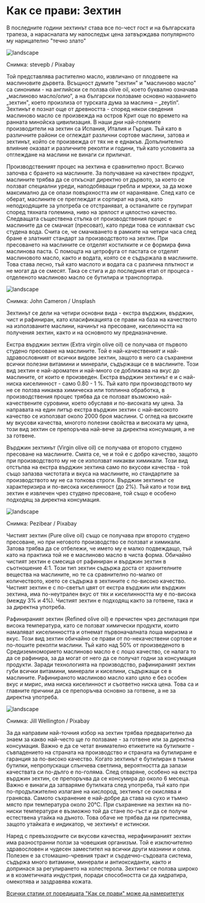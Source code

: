 # Как се прави: Зехтин

В последните години зехтинът става все по-чест гост и на българската трапеза, а нарасналата му напоследък цена затвърждава популярното му нарицателно "течно злато"

![landscape](https://cdn.pixabay.com/photo/2015/10/02/15/59/olive-oil-968657_1280.jpg)

<p class='caption'>Снимка: stevepb / Pixabay<p>

Той представлява растително масло, извличано от плодовете на маслиновите дървета. Всъщност думите "зехтин" и "маслиново масло" са синоними - на английски се ползва olive oil, което буквално означава „маслиново масло/олио“, а на български ползваме основно названието „зехтин", което произлиза от турската дума за маслина – „zeytin“. Зехтинът е познат още от древността - според някои сведения маслиново масло се произвежда на остров Крит още по времето на ранната минойска цивилизация. В наши дни най-големите производители на зехтин са Испания, Италия и Гърция. Тъй като в различните райони се оглеждат различни сортове маслини, затова и зехтинът, който се произвежда от тях не е еднакъв. Допълнително влияние оказват и различните реколти и години, тъй като условията за отглеждане на маслини не винаги си приличат.

Производственият процес на зехтина е сравнително прост. Всичко започва с брането на маслините. За получаване на качествен продукт, маслините трябва да се откъснат директно от дървото, за което се ползват специални уреди, наподобяващи гребла и мрежи, за да може максимално да се опази повърхността им от нараняване. След като се оберат, маслините се преглеждат и сортират на ръка, като неподходящите за употреба се отстраняват, а останалите се групират според тяхната големина, ниво на зрялост и цялостно качество. Следващата съществена стъпка от производствения процес е маслините да се смачкат (пресоват), като преди това се изплакват със студена вода. Счита се, че смачкването в рамките на четири часа след бране е златният стандарт за производството на зехтин. При пресоването на маслините се отделят костилките и се формира фина маслинова паста. С помощта на цетрофуга от пастата се отделят маслиновото масло, както и водата, която се е съдържала в маслините. Това става лесно, тъй като маслото и водата са с различна плътност и не могат да се смесят. Така се стига и до последния етап от процеса - отделеното маслиново масло се бутилира и транспортира.

![landscape](https://images.unsplash.com/photo-1698775942492-d2dd399e2670?q=80&w=1374&auto=format&fit=crop&ixlib=rb-4.0.3&ixid=M3wxMjA3fDB8MHxwaG90by1wYWdlfHx8fGVufDB8fHx8fA%3D%3D)

<p class='caption'>Снимка: John Cameron / Unsplash<p>

Зехтинът се дели на четири основни вида - екстра върджин, върджин, чист и рафиниран, като класификацията се прави на база на качеството на използваните маслини, начинът на пресоване, киселиността на получения зехтин, както и на основното му предназначение. 

Екстра върджин зехтин (Extra virgin olive oil) се получава от първото студено пресоване на маслините. Той е най-качественият и най-здравословният от всички видове зехтин, защото в него са съхранени всички полезни витамини и минерали, съдържащи се в маслините. Този вид зехтин е най-ароматен и най-много се доближава на вкус до маслините, от които е произведен. Екстра върджин зехтинът е и с най-ниска киселинност - само 0.80 - 1 %. Тъй като при производството му не се ползва никаква химическа или топлинна обработка, в производствения процес трябва да се ползват възможно най-качествените суровини, което обуславя и по-високата му цена. За направата на един литър екстра върджин зехтин с най-високото качество се използват около 2000 броя маслини. С оглед на високите му вкусови качества, многото полезни свойства и високата му цена, този вид зехтин се препоръчва най-вече за директна консумация, а не за готвене.

Върджин зехтинът (Virgin olive oil) се получава от второто студено пресоване на маслините. Смята се, че и той е с добро качество, защото при производството му не се използват никакви химикали. Този вид отстъпва на екстра върджин зехтина само по вкусови качества - той също запазва чистотата и вкуса на маслините, но стандартите за производството му не са толкова строги. Върджин зехтинът се характеризира и по-висока киселинност (до 2%). Тъй като и този вид зехтин е извлечен чрез студено пресоване, той също е особено подходящ за директна консумация.

![landscape](https://cdn.pixabay.com/photo/2016/05/10/12/17/oil-1383602_1280.jpg)

<p class='caption'>Снимка: Pezibear / Pixabay<p>

Чистият зехтин (Pure olive oil) също се получава при второто студено пресоване, но при неговото производство се ползват и химикали. Затова трябва да се отбележи, че името му е малко подвеждащо, тъй като на практика той не е маслиново масло в чиста форма. Обичайно чистият зехтин е смесица от рафиниран и върджин зехтин в съотношение 4:1. Този тип зехтин съдържа доста от хранителните вещества на маслините, но те са сравнително по-малко от количеството, което се съдържа в зехтините с по-високо качество. Чистият зехтин е с по-светъл цвят от екстра върджин или върджин зехтина, има по-неутрален вкус от тях и киселинността му е по-висока (между 3% и 4%). Чистият зехтин е подходящ както за готвене, така и за директна употреба. 

Рафинираният зехтин (Refined olive oil) е пречистен чрез дестилация при висока температура, като се ползват химически продукти, които намаляват киселинността и отнемат първоначалната лоша миризма и вкус. Този вид зехтин обичайно се прави от по-некачествени сортове и по-лошите реколти маслини. Тъй като над 50% от произведеното в Средиземноморието маслиново масло е с лошо качество, се налага то да се рафинира, за да могат от него да се получат годни за консумация продукти. Заради технологията на производство, рафинираният зехтин губи всички витамини, минерали и киселини, съдържащи се в маслините. Рафинираното маслиново масло като цяло е без особен вкус и мирис, има ниска киселинност и съответно ниска цена. Това са и главните причини да се препоръчва основно за готвене, а не за директна употреба.

![landscape](https://cdn.pixabay.com/photo/2016/06/03/14/32/olive-oil-1433506_1280.jpg)

<p class='caption'>Снимка: Jill Wellington / Pixabay<p>

За да направим най-точния избор на зехтин трябва предварително да знаем за какво най-често ще го ползваме - за готвене или за директна консумация. Важно е да се четат внимателно етикетите на бутилките - съвпадението на страната на производство и страната на бутилиране е гаранция за по-високо качество. Когато зехтинът е бутилиран в тъмни бутилки, непропускащи слънчева светлина, вероятността да запази качествата си по-дълго е по-голяма. След отваряне, особено на екстра върджин зехтин, се препоръчва да се консумира до около 6 месеца. Важно е винаги да затваряме бутилката след употреба, тъй като при по-продължително излагане на кислород, зехтинът се окислява и гранясва. Самото съхранение е най-добре да става на сухо и тъмно място при температура около 20°С. При съхранение на зехтин на по-ниски температури е възможно той да стане по-гъст и да се получи естествена утайка на дъното. Това обаче не трябва да ни притеснява, защото утайката е индикатор, че зехтинът е истински.

Наред с превъзходните си вкусови качества, нерафинираният зехтин има разностранни ползи за човешкия организъм. Той е изключително здравословен и чудесен заместител на всички други мазнини и олиа. Полезен е за стомашно-чревния тракт и сърдечно-съдовата система, съдържа много витамини, минерали и антиоксиданти, както и допринася за регулирането на холестерола. Зехтинът се ползва широко и в козметичната индустрия, поради способността си да хидратира, омекотява и заздравява кожата. 

<span class='markdown-link'>[Всички статии от поредицата "Как се прави" може да намерите<span class='markdown-here'>тук</span>](/blog-za-obshta-kultura#/articles/how)</span>